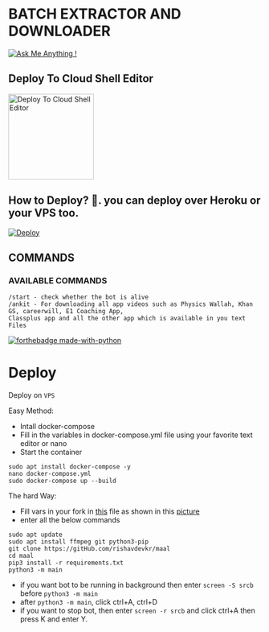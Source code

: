 # BATCH EXTRACTOR AND DOWNLOADER

[![Ask Me Anything !](https://img.shields.io/badge/Ask%20me-anything-1abc9c.svg)](https://telegram.dog/rishavdevkr)

## Deploy To Cloud Shell Editor

<a target="/blank" href="https://shell.cloud.google.com/cloudshell/open?cloudshell_git_repo=https://github.com/AnkitShakya95/DRM-Bot-2&tutorial=help/gcloud.md" >
  <img src="https://raw.githubusercontent.com/AnkitShakya95/DRM-Bot-2/main/.github/img/x.svg" alt="Deploy To Cloud Shell Editor" style="width:170px;"></a>

## How to Deploy? 🤔. you can deploy over Heroku or your VPS too.
[![Deploy](https://www.herokucdn.com/deploy/button.svg)](https://heroku.com/deploy?template=https://github.com/NARUJAT/DRM-Bot-2)

## COMMANDS
### AVAILABLE COMMANDS 
```
/start - check whether the bot is alive 
/ankit - For downloading all app videos such as Physics Wallah, Khan GS, careerwill, E1 Coaching App,
Classplus app and all the other app which is available in you text Files
``` 




[![forthebadge made-with-python](http://ForTheBadge.com/images/badges/made-with-python.svg)](https://www.python.org/)

# Deploy

Deploy on `VPS`

Easy Method:

- Intall docker-compose
- Fill in the variables in docker-compose.yml file using your favorite text editor or nano 
- Start the container 

```
sudo apt install docker-compose -y
nano docker-compose.yml
sudo docker-compose up --build
```

The hard Way:

- Fill vars in your fork in [this](https://github.com/vasusen-code/SaveRestrictedContentBot/blob/master/main/__init__.py) file as shown in this [picture](https://t.me/MaheshChauhan/36)
- enter all the below commands

```
sudo apt update
sudo apt install ffmpeg git python3-pip
git clone https://gitHub.com/rishavdevkr/maal
cd maal 
pip3 install -r requirements.txt
python3 -m main
```

- if you want bot to be running in background then enter `screen -S srcb` before `python3 -m main` 
- after `python3 -m main`, click ctrl+A, ctrl+D
- if you want to stop bot, then enter `screen -r srcb` and click ctrl+A then press K and enter Y.
